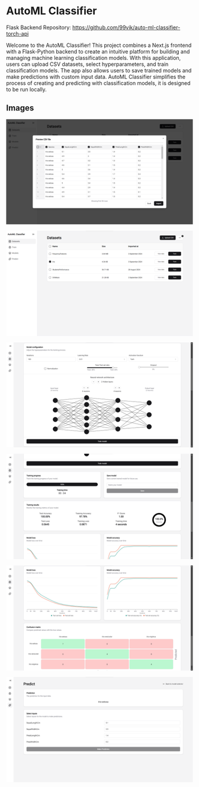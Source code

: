 # AutoML Classifier

Flask Backend Repository: https://github.com/99vik/auto-ml-classifier-torch-api

Welcome to the AutoML Classifier! This project combines a Next.js frontend with a Flask-Python backend to create an intuitive platform for building and managing machine learning classification models. With this application, users can upload CSV datasets, select hyperparameters, and train classification models. The app also allows users to save trained models and make predictions with custom input data. AutoML Classifier simplifies the process of creating and predicting with classification models, it is designed to be run locally.

## Images

![alt text](public/appPhotos/img2.png)

![alt text](public/appPhotos/img1.png)

![alt text](public/appPhotos/img4.png)

![alt text](public/appPhotos/img5.png)

![alt text](public/appPhotos/img6.png)

![alt text](public/appPhotos/img8.png)
